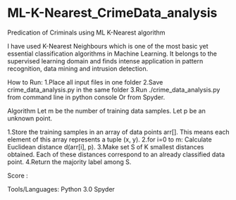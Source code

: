 # ML-K-Nearest_CrimeData_analysis
Predication of Criminals using ML K-Nearest algorithm


I have used K-Nearest Neighbours which is one of the most basic yet essential classification algorithms in Machine Learning. It belongs to the supervised learning domain and finds intense application in pattern recognition, data mining and intrusion detection.


How to Run:
1.Place all input files in one folder
2.Save crime_data_analysis.py in the same folder
3.Run ./crime_data_analysis.py from command line in python console Or from Spyder.



Algorithm
Let m be the number of training data samples. Let p be an unknown point.

1.Store the training samples in an array of data points arr[]. This means each element of this array represents a tuple (x, y).
2.for i=0 to m:
  Calculate Euclidean distance d(arr[i], p).
3.Make set S of K smallest distances obtained. Each of these distances correspond to an already classified data point.
4.Return the majority label among S.



Score :
 


Tools/Languages:
Python 3.0
Spyder 

